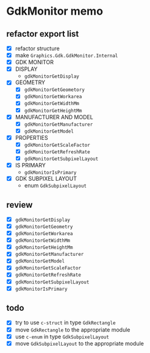 GdkMonitor memo
================

refactor export list
--------------------

* [x] refactor structure
* [x] make `Graphics.Gdk.GdkMonitor.Internal`
* [x] GDK MONITOR
* [x] DISPLAY
	+ `gdkMonitorGetDisplay`
* [x] GEOMETRY
	+ [x] `gdkMonitorGetGeometory`
	+ [x] `gdkMonitorGetWorkarea`
	+ [x] `gdkMonitorGetWidthMm`
	+ [x] `gdkMonitorGetHeightMm`
* [x] MANUFACTURER AND MODEL
	+ [x] `gdkMonitorGetManufacturer`
	+ [x] `gdkMonitorGetModel`
* [x] PROPERTIES
	+ [x] `gdkMonitorGetScaleFactor`
	+ [x] `gdkMonitorGetRefreshRate`
	+ [x] `gdkMonitorGetSubpixelLayout`
* [x] IS PRIMARY
	+ `gdkMonitorIsPrimary`
* [x] GDK SUBPIXEL LAYOUT
	+ enum `GdkSubpixelLayout`

review
------

* [x] `gdkMonitorGetDisplay`
* [x] `gdkMonitorGetGeometry`
* [x] `gdkMonitorGetWorkarea`
* [x] `gdkMonitorGetWidthMm`
* [x] `gdkMonitorGetHeightMm`
* [x] `gdkMonitorGetManufacturer`
* [x] `gdkMonitorGetModel`
* [x] `gdkMonitorGetScaleFactor`
* [x] `gdkMonitorGetRefreshRate`
* [x] `gdkMonitorGetSubpixelLayout`
* [x] `gdkMonitorIsPrimary`

todo
----

* [x] try to use `c-struct` in type `GdkRectangle`
* [x] move `GdkRectangle` to the appropriate module
* [x] use `c-enum` in type `GdkSubpixelLayout`
* [x] move `GdkSubpixelLayout` to the appropriate module
